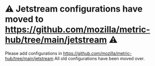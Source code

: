 # ⚠️ Jetstream configurations have moved to https://github.com/mozilla/metric-hub/tree/main/jetstream ⚠️

Please add configurations in https://github.com/mozilla/metric-hub/tree/main/jetstream
All old configurations have been moved over.
